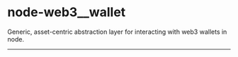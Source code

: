 # node-web3__wallet
Generic, asset-centric abstraction layer for interacting with web3 wallets in node.

---
